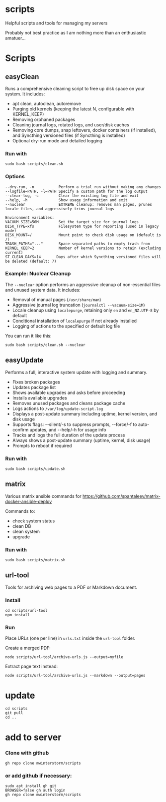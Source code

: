 # scripts
Helpful scripts and tools for managing my servers

Probably not best practice as I am nothing more than an enthusiastic amatuer...

# Scripts
## easyClean
Runs a comprehensive cleaning script to free up disk space on your system. It includes:
- apt clean, autoclean, autoremove
- Purging old kernels (keeping the latest N, configurable with KERNEL_KEEP)
- Removing orphaned packages
- Cleaning journal logs, rotated logs, and user/disk caches
- Removing core dumps, snap leftovers, docker containers (if installed), and Syncthing versioned files (if Syncthing is installed)
- Optional dry-run mode and detailed logging

### Run with
```
sudo bash scripts/clean.sh
```

### Options
```
--dry-run, -n           Perform a trial run without making any changes
--logfile=PATH, -l=PATH Specify a custom path for the log output
--clear-log, -c         Clear the existing log file and exit
--help, -h              Show usage information and exit
--nuclear               EXTREME cleanup: removes man pages, prunes locale files, and aggressively trims journal logs

Environment variables:
VACUUM_SIZE=50M         Set the target size for journal logs
DISK_TYPE=xfs           Filesystem type for reporting (used in legacy mode)
DISK_MOUNT=/            Mount point to check disk usage on (default is /)
TRASH_PATHS="..."       Space-separated paths to empty trash from
KERNEL_KEEP=2           Number of kernel versions to retain (excluding current)
ST_CLEAN_DAYS=14       Days after which Syncthing versioned files will be deleted (default: 7)
```

### Example: Nuclear Cleanup

The `--nuclear` option performs an aggressive cleanup of non-essential files and unused system data. It includes:

- Removal of manual pages (`/usr/share/man`)
- Aggressive journal log truncation (`journalctl --vacuum-size=1M`)
- Locale cleanup using `localepurge`, retaining only `en` and `en_NZ.UTF-8` by default
- Conditional installation of `localepurge` if not already installed
- Logging of actions to the specified or default log file

You can run it like this:
```
sudo bash scripts/clean.sh --nuclear
```

## easyUpdate
Performs a full, interactive system update with logging and summary.

- Fixes broken packages
- Updates package list
- Shows available upgrades and asks before proceeding
- Installs available upgrades
- Removes unused packages and cleans package cache
- Logs actions to `/var/log/update-script.log`
- Displays a post-update summary including uptime, kernel version, and disk usage
- Supports flags: --silent/-s to suppress prompts, --force/-f to auto-confirm updates, and --help/-h for usage info
- Tracks and logs the full duration of the update process
- Always shows a post-update summary (uptime, kernel, disk usage)
- Prompts to reboot if required

### Run with 
```
sudo bash scripts/update.sh
```

## matrix
Various matrix ansible commands for https://github.com/spantaleev/matrix-docker-ansible-deploy

Commands to:
- check system status
- clean DB
- clean system
- upgrade

### Run with 
```
sudo bash scripts/matrix.sh
```

## url-tool
Tools for archiving web pages to a PDF or Markdown document.

### Install
```
cd scripts/url-tool
npm install
```

### Run
Place URLs (one per line) in `urls.txt` inside the `url-tool` folder.

Create a merged PDF:
```
node scripts/url-tool/archive-urls.js --output=myfile
```

Extract page text instead:
```
node scripts/url-tool/archive-urls.js --markdown --output=pages
```

# update
```
cd scripts
git pull
cd ..
```

# add to server
### Clone with github
```
gh repo clone mwinterstorm/scripts
```
### or add github if necessary:
```
sudo apt install gh git
BROWSER=false gh auth login
gh repo clone mwinterstorm/scripts
```
